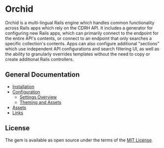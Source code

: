 # Orchid

Orchid is a multi-lingual Rails engine which handles common functionality across
Rails apps which rely on the CDRH API. It includes a generator for configuring
new Rails apps, which can primarily connect to the endpoint for the entire API's
contents, or connect to an endpoint that only searches a specific collection's
contents. Apps can also configure additional "sections" which use independent
API configurations and search filtering UI, as well as the ability to granularly
overrides templates without the need to copy or create additional Rails
controllers.

## General Documentation

- [Installation](/docs/installation.md)
- [Configuration](/docs/configuration.md)
  - [Settings Overview](/docs/configuration/settings.md)
  - [Theming and Assets](/docs/configuration/theming.md)
- [Assets](/docs/assets.md)
- [Links](/docs/links.md)

## License
The gem is available as open source under the terms of the [MIT
License](http://opensource.org/licenses/MIT).
